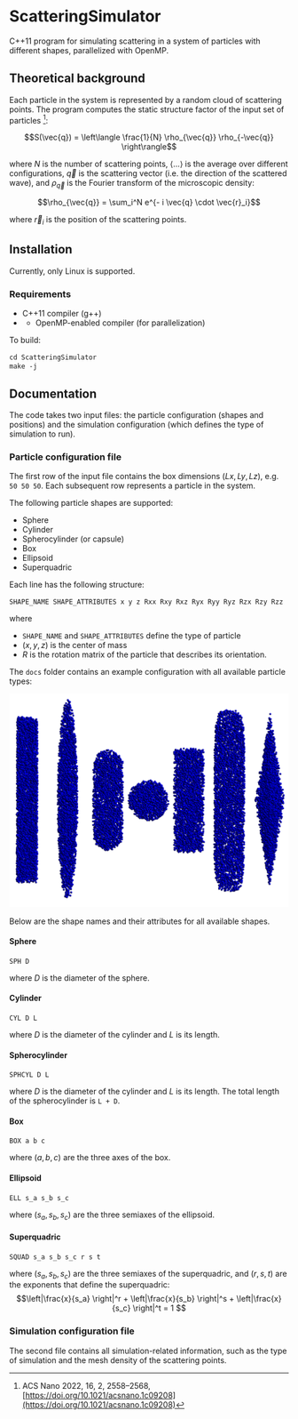 # ScatteringSimulator

C++11 program for simulating scattering in a system of particles with different shapes, parallelized with OpenMP.

## Theoretical background

Each particle in the system is represented by a random cloud of scattering points. The program computes the static structure factor of the input set of particles [^1]:

$$S(\vec{q}) = \left\langle \frac{1}{N} \rho_{\vec{q}} \rho_{-\vec{q}} \right\rangle$$

where $N$ is the number of scattering points, $\langle ... \rangle$ is the average over different configurations, $\vec{q}$ is the scattering vector (i.e. the direction of the scattered wave), and $\rho_{\vec{q}}$ is the Fourier transform of the microscopic density:

$$\rho_{\vec{q}} = \sum_i^N e^{- i \vec{q} \cdot \vec{r}_i}$$

where $\vec{r}_i$ is the position of the scattering points.

## Installation

Currently, only Linux is supported.

### Requirements

* C++11 compiler (g++)
* * OpenMP-enabled compiler (for parallelization)

To build:

```
cd ScatteringSimulator
make -j
```

## Documentation

The code takes two input files: the particle configuration (shapes and positions) and the simulation configuration (which defines the type of simulation to run).

### Particle configuration file

The first row of the input file contains the box dimensions $(Lx, Ly, Lz)$, e.g. ```50 50 50```. Each subsequent row represents a particle in the system.

The following particle shapes are supported:
* Sphere
* Cylinder
* Spherocylinder (or capsule)
* Box
* Ellipsoid
* Superquadric

Each line has the following structure:

```
SHAPE_NAME SHAPE_ATTRIBUTES x y z Rxx Rxy Rxz Ryx Ryy Ryz Rzx Rzy Rzz
```

where 
* ```SHAPE_NAME``` and ```SHAPE_ATTRIBUTES``` define the type of particle
* $(x, y, z)$ is the center of mass
* $R$ is the rotation matrix of the particle that describes its orientation.

The `docs` folder contains an example configuration with all available particle types:

![Available particle shapes](/docs/particleShapesExample.png)

Below are the shape names and their attributes for all available shapes.

#### Sphere
```
SPH D
```
where $D$ is the diameter of the sphere.

#### Cylinder
```
CYL D L
```
where $D$ is the diameter of the cylinder and $L$ is its length.

#### Spherocylinder
```
SPHCYL D L
```
where $D$ is the diameter of the cylinder and $L$ is its length. The total length of the spherocylinder is ```L + D```.

#### Box
```
BOX a b c
```
where $(a, b, c)$ are the three axes of the box.

#### Ellipsoid
```
ELL s_a s_b s_c
```
where $(s_a, s_b, s_c)$ are the three semiaxes of the ellipsoid.

#### Superquadric
```
SQUAD s_a s_b s_c r s t
```
where $(s_a, s_b, s_c)$ are the three semiaxes of the superquadric, and $(r, s, t)$ are the exponents that define the superquadric:
$$\left|\frac{x}{s_a} \right|^r + \left|\frac{x}{s_b} \right|^s + \left|\frac{x}{s_c} \right|^t = 1 $$

### Simulation configuration file

The second file contains all simulation-related information, such as the type of simulation and the mesh density of the scattering points.


[^1]: ACS Nano 2022, 16, 2, 2558–2568, [https://doi.org/10.1021/acsnano.1c09208](https://doi.org/10.1021/acsnano.1c09208)